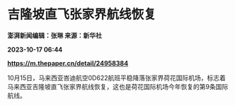 # 吉隆坡直飞张家界航线恢复
**澎湃新闻编辑：张琳 来源：新华社**

**2023-10-17 06:44**

**https://m.thepaper.cn/detail/24958384**

10月15日，马来西亚峇迪航空0D622航班平稳降落张家界荷花国际机场，标志着马来西亚吉隆坡直飞张家界航线恢复，这也是荷花国际机场今年恢复的第9条国际航线。